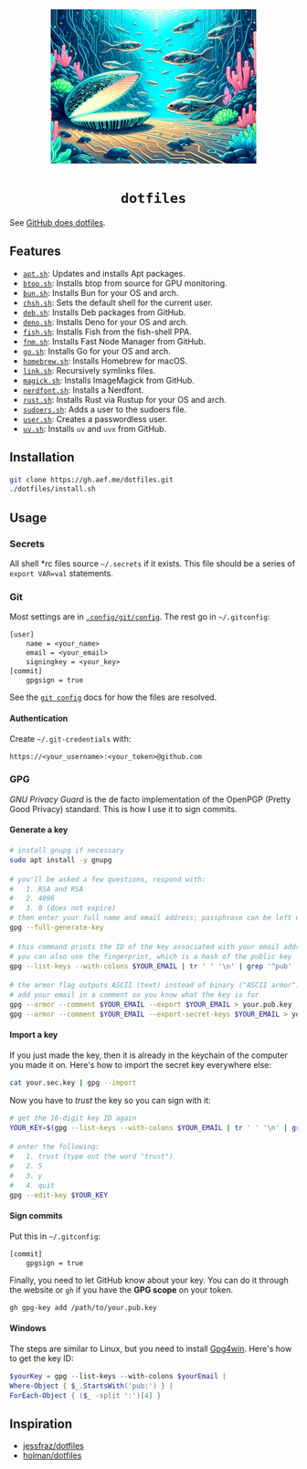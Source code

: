 <div align="center">
  <img src="./dotfiles.jpg" width="360" height="270" alt="A digital world with a shell and fish" />
  <h1><code>dotfiles</code></h1>
</div>

See [GitHub does dotfiles](https://dotfiles.github.io).

## Features

  * [`apt.sh`](./lib/apt.sh): Updates and installs Apt packages.
  * [`btop.sh`](./lib/btop.sh): Installs btop from source for GPU monitoring.
  * [`bun.sh`](./lib/bun.sh): Installs Bun for your OS and arch.
  * [`chsh.sh`](./lib/chsh.sh): Sets the default shell for the current user.
  * [`deb.sh`](./lib/deb.sh): Installs Deb packages from GitHub.
  * [`deno.sh`](./lib/deno.sh): Installs Deno for your OS and arch.
  * [`fish.sh`](./lib/fish.sh): Installs Fish from the fish-shell PPA.
  * [`fnm.sh`](./lib/fnm.sh): Installs Fast Node Manager from GitHub.
  * [`go.sh`](./lib/go.sh): Installs Go for your OS and arch.
  * [`homebrew.sh`](./lib/homebrew.sh): Installs Homebrew for macOS.
  * [`link.sh`](./lib/link.sh): Recursively symlinks files.
  * [`magick.sh`](./lib/magick.sh): Installs ImageMagick from GitHub.
  * [`nerdfont.sh`](./lib/nerdfont.sh): Installs a Nerdfont.
  * [`rust.sh`](./lib/rust.sh): Installs Rust via Rustup for your OS and arch.
  * [`sudoers.sh`](./lib/sudoers.sh): Adds a user to the sudoers file.
  * [`user.sh`](./lib/user.sh): Creates a passwordless user.
  * [`uv.sh`](./lib/uv.sh): Installs `uv` and `uvx` from GitHub.

## Installation

```sh
git clone https://gh.aef.me/dotfiles.git
./dotfiles/install.sh
```

## Usage

### Secrets

All shell *rc files source `~/.secrets` if it exists. This file should be a series of `export VAR=val` statements.

### Git

Most settings are in [`.config/git/config`](https://github.com/adamelliotfields/dotfiles/blob/main/shared/.config/git/config). The rest go in `~/.gitconfig`:

```properties
[user]
	name = <your_name>
	email = <your_email>
	signingkey = <your_key>
[commit]
	gpgsign = true
```

See the [`git config`](https://git-scm.com/docs/git-config#FILES) docs for how the files are resolved.

#### Authentication

Create `~/.git-credentials` with:

```
https://<your_username>:<your_token>@github.com
```

### GPG

_GNU Privacy Guard_ is the de facto implementation of the OpenPGP (Pretty Good Privacy) standard. This is how I use it to sign commits.

#### Generate a key

```sh
# install gnupg if necessary
sudo apt install -y gnupg

# you'll be asked a few questions, respond with:
#   1. RSA and RSA
#   2. 4096
#   3. 0 (does not expire)
# then enter your full name and email address; passphrase can be left empty
gpg --full-generate-key

# this command prints the ID of the key associated with your email address
# you can also use the fingerprint, which is a hash of the public key
gpg --list-keys --with-colons $YOUR_EMAIL | tr ' ' '\n' | grep '^pub' | cut -d':' -f5

# the armor flag outputs ASCII (text) instead of binary ("ASCII armor")
# add your email in a comment so you know what the key is for
gpg --armor --comment $YOUR_EMAIL --export $YOUR_EMAIL > your.pub.key
gpg --armor --comment $YOUR_EMAIL --export-secret-keys $YOUR_EMAIL > your.sec.key
```

#### Import a key

If you just made the key, then it is already in the keychain of the computer you made it on. Here's how to import the secret key everywhere else:

```sh
cat your.sec.key | gpg --import
```

Now you have to _trust_ the key so you can sign with it:

```sh
# get the 16-digit key ID again
YOUR_KEY=$(gpg --list-keys --with-colons $YOUR_EMAIL | tr ' ' '\n' | grep '^pub' | cut -d':' -f5)

# enter the following:
#   1. trust (type out the word "trust")
#   2. 5
#   3. y
#   4. quit
gpg --edit-key $YOUR_KEY
```

#### Sign commits

Put this in `~/.gitconfig`:

```properties
[commit]
	gpgsign = true
```

Finally, you need to let GitHub know about your key. You can do it through the website or `gh` if you have the **GPG scope** on your token.

```sh
gh gpg-key add /path/to/your.pub.key
```

#### Windows

The steps are similar to Linux, but you need to install [Gpg4win](https://www.gpg4win.org). Here's how to get the key ID:

```powershell
$yourKey = gpg --list-keys --with-colons $yourEmail |
Where-Object { $_.StartsWith('pub:') } |
ForEach-Object { ($_ -split ':')[4] }
```

## Inspiration

* [jessfraz/dotfiles](https://github.com/jessfraz/dotfiles)
* [holman/dotfiles](https://github.com/holman/dotfiles)
